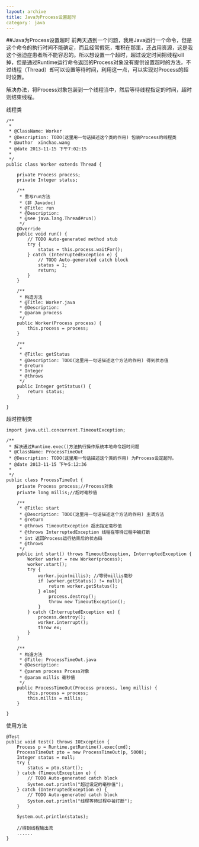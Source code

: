 ```yaml
---
layout: archive
title: Java为Process设置超时
category： java
---
```


##Java为Process设置超时
前两天遇到一个问题，我用Java运行一个命令，但是这个命令的执行时间不能确定，而且经常假死，堆积在那里，还占用资源，这是我这个强迫症患者所不能容忍的。所以想设置一个超时，超过设定时间把线程kill掉，但是通过Runtime运行命令返回的Process对象没有提供设置超时的方法，不过线程（Thread）却可以设置等待时间，利用这一点，可以实现对Process的超时设置。

解决办法，将Process对象包装到一个线程当中，然后等待线程指定的时间，超时则结束线程。

线程类

	/**
	 *
	 * @ClassName: Worker
	 * @Description: TODO(这里用一句话描述这个类的作用) 包装Process的线程类
	 * @author  xinchao.wang
	 * @date 2013-11-15 下午7:02:15
	 *
	 */
	public class Worker extends Thread {
     
	    private Process process;
	    private Integer status;
 
	    /**
		 * 重写run方法
		 * (非 Javadoc)
	     * @Title: run
	     * @Description:
	     * @see java.lang.Thread#run()
	     */
	    @Override
	    public void run() {
	        // TODO Auto-generated method stub
	        try {
	            status = this.process.waitFor();
	        } catch (InterruptedException e) {
	            // TODO Auto-generated catch block
	            status = 1;
	            return;
	        }
	    }
	 
	    /**
	     * 构造方法
	     * @Title: Worker.java
	     * @Description:
	     * @param process
	     */
	    public Worker(Process process) {
	        this.process = process;
	    }
	 
	    /**
	     *
	     * @Title: getStatus
	     * @Description: TODO(这里用一句话描述这个方法的作用) 得到状态值
	     * @return   
	     * Integer
	     * @throws
	     */
	    public Integer getStatus() {
	        return status;
	    }
	     
	}

超时控制类

	import java.util.concurrent.TimeoutException;
	 
	/**
	 * 解决通过Runtime.exec()方法执行操作系统本地命令超时问题
	 * @ClassName: ProcessTimeOut
	 * @Description: TODO(这里用一句话描述这个类的作用) 为Process设定超时。
	 * @date 2013-11-15 下午5:12:36
	 *
	 */
	public class ProcessTimeOut {
	    private Process process;//Process对象
	    private long millis;//超时毫秒值
	     
	    /**
	     * @Title: start
	     * @Description: TODO(这里用一句话描述这个方法的作用) 主调方法
	     * @return
	     * @throws TimeoutException 超出指定毫秒值
	     * @throws InterruptedException 线程在等待过程中被打断
	     * int 返回Process运行结束后的状态码
	     * @throws
	     */
	    public int start() throws TimeoutException, InterruptedException {
	        Worker worker = new Worker(process);
	        worker.start();
	        try {
	            worker.join(millis); //等待millis毫秒
	            if (worker.getStatus() != null){
	                return worker.getStatus();
	            } else{
	                process.destroy();
	                throw new TimeoutException();
	            }
	        } catch (InterruptedException ex) {
	            process.destroy();
	            worker.interrupt();
	            throw ex;
	        }
	    }
	     
	    /**
	     * 构造方法
	     * @Title: ProcessTimeOut.java
	     * @Description:
	     * @param process Prcess对象
	     * @param millis 毫秒值
	     */
	    public ProcessTimeOut(Process process, long millis) {
	        this.process = process;
	        this.millis = millis;
	    }
	     
	}

使用方法

	@Test
	public void test() throws IOException {
	    Process p = Runtime.getRuntime().exec(cmd);
	    ProcessTimeOut pto = new ProcessTimeOut(p, 5000);
	    Integer status = null;
	    try {
	        status = pto.start();
	    } catch (TimeoutException e) {
	        // TODO Auto-generated catch block
	        System.out.println("超过设定的毫秒值");
	    } catch (InterruptedException e) {
	        // TODO Auto-generated catch block
	        System.out.println("线程等待过程中被打断");
	    }
	 
	    System.out.println(status);
	         
	    //得到线程输出流
	    ......
	}
